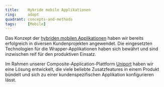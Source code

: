```yaml
---
title:    Hybride mobile Applikationen  
ring:     adopt  
quadrant: concepts-and-methods
tags:     [Mobile]
---
```


Das Konzept der [hybriden mobilen Applikationen][hybride-mobile-app] haben wir bereits erfolgreich in diversen Kundenprojekten angewendet. Die eingesetzten Technologien für die Wrapper-Applikationen haben sich bewährt und sind inzwischen reif für den
produktiven Einsatz.

Im Rahmen unserer Composite-Application-Plattform [Uniport][uniport] haben wir eine Lösung entwickelt, die viele
beliebte Zusatzfeatures in einem Produkt bündelt und sich zu einer kundenspezifischen Applikation konfigurieren lässt.

[hybride-mobile-app]: https://www.brightsolutions.de/blog/native-vs-hybride-vs-web-app
[uniport]: https://uniport.ch

